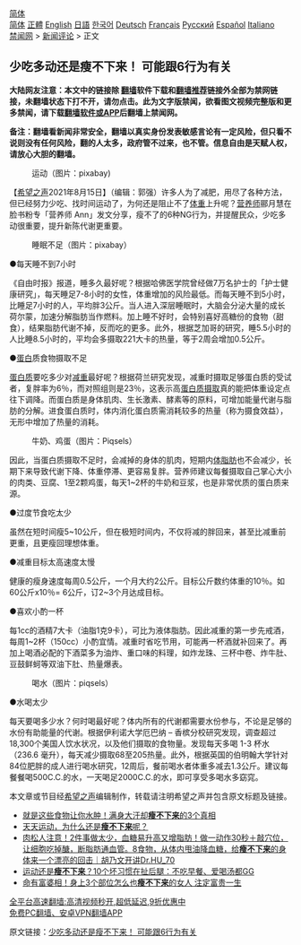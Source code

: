  <!-- 面包屑导航 --> <div class="breadcrumb"><!-- GTranslate: https://gtranslate.io/ -->  <div class="switcher notranslate">  <div class="selected">  <a href="#" onclick="return false;"> 简体</a>  </div>  <div class="option">  <a href="https://www.bannedbook.org" onclick="doGTranslate('zh-CN|zh-CN');jQuery('div.switcher div.selected a').html(jQuery(this).html());return false;" title="简体中文" class="nturl selected"> 简体</a>  <a href="https://www.bannedbook.org/zh-tw/" onclick="doGTranslate('zh-CN|zh-TW');jQuery('div.switcher div.selected a').html(jQuery(this).html());return false;" title="繁體中文" class="nturl"> 正體</a>  <a href="https://www.bannedbook.org/en/" onclick="doGTranslate('zh-CN|en');jQuery('div.switcher div.selected a').html(jQuery(this).html());return false;" title="English" class="nturl"> English</a>  <a href="https://www.bannedbook.org/ja/" onclick="doGTranslate('zh-CN|ja');jQuery('div.switcher div.selected a').html(jQuery(this).html());return false;" title="日本語" class="nturl"> 日語</a>  <a href="https://www.bannedbook.org/ko/" onclick="doGTranslate('zh-CN|ko');jQuery('div.switcher div.selected a').html(jQuery(this).html());return false;" title="한국어" class="nturl"> 한국어</a>  <a href="https://www.bannedbook.org/de/" onclick="doGTranslate('zh-CN|de');jQuery('div.switcher div.selected a').html(jQuery(this).html());return false;" title="Deutsch" class="nturl"> Deutsch</a>  <a href="https://www.bannedbook.org/fr/" onclick="doGTranslate('zh-CN|fr');jQuery('div.switcher div.selected a').html(jQuery(this).html());return false;" title="Français" class="nturl"> Français</a>  <a href="https://www.bannedbook.org/ru/" onclick="doGTranslate('zh-CN|ru');jQuery('div.switcher div.selected a').html(jQuery(this).html());return false;" title="Русский" class="nturl"> Русский</a>  <a href="https://www.bannedbook.org/es/" onclick="doGTranslate('zh-CN|es');jQuery('div.switcher div.selected a').html(jQuery(this).html());return false;" title="Español" class="nturl"> Español</a>  <a href="https://www.bannedbook.org/it/" onclick="doGTranslate('zh-CN|it');jQuery('div.switcher div.selected a').html(jQuery(this).html());return false;" title="Italiano" class="nturl"> Italiano</a>  </div>  </div>      <div class='breadcrumb-sub'><!-- Breadcrumb NavXT 6.3.0 --> <a href="https://www.bannedbook.org/" class="home">禁闻网</a> &gt; <a href="https://www.bannedbook.org/bnews/comments/" class="category">新闻评论</a> &gt; 正文</div></div><h2>少吃多动还是瘦不下来！ 可能跟6行为有关</h2> <p class="notice"><b>大陆网友注意：本文中的链接除 <a href="https://github.com/bannedbook/fanqiang" >翻墙</a>软件下载和<a href="https://github.com/killgcd/justmysocks/blob/master/README.md">翻墙推荐</a>链接外全部为禁网链接，未翻墙状态下打不开，请勿点击。此为文字版禁闻，欲看图文视频完整版和更多禁闻，请下载<a href="https://github.com/bannedbook/fanqiang">翻墙软件或APP</a>后翻墙上禁闻网。</p><p>备注：翻墙看新闻非常安全，翻墙以真实身份发表敏感言论有一定风险，但只看不说则没有任何风险，翻的人太多，政府管不过来，也不管。信息自由是天赋人权，请放心大胆的翻墙。</b></p>  <div class="entry"> <figure> <p><figcaption>运动（图片：pixabay)</figcaption></figure> <p>【<span class='wp_keywordlink_affiliate'><a href="https://www.soundofhope.org" title="希望之声" target="_blank">希望之声</a></span>2021年8月15日】（编辑：郭强）许多人为了减肥，用尽了各种方法，但已经努力少吃、找时间运动了，为何还是阻止不了<a href="https://www.bannedbook.org/bnews/tag/%E4%BD%93%E9%87%8D/" class="st_tag internal_tag" rel="tag" title="标签 体重 下的日志">体重</a>上升呢？<a href="https://www.bannedbook.org/bnews/tag/%e8%90%a5%e5%85%bb%e5%b8%88/" class="st_tag internal_tag" rel="tag" title="标签 营养师 下的日志">营养师</a>郦月慧在脸书粉专「营养师 Ann」发文分享，瘦不了的6种NG行为，并提醒民众，少吃多动很重要，提升新陈代谢更重要。</p> <figure><figcaption>睡眠不足（图片：pixabay）</figcaption></figure> <p>●每天睡不到7小时</p> <p>《自由时报》报道，睡多久最好呢？根据哈佛医学院曾经做7万名护士的「护士健康研究」，每天睡足7-8小时的女性，体重增加的风险最低。而每天睡不到5小时，比睡足7小时的人，平均胖3公斤。当人进入深层睡眠时，大脑会分泌大量的成长荷尔蒙，加速分解脂肪当作燃料。加上睡不好时，会特别喜好高糖份的食物（甜食），结果脂肪代谢不掉，反而吃的更多。此外，根据芝加哥的研究，睡5.5小时的人比睡8.5小时的，平均会多摄取221大卡的热量，等于2周会增加0.5公斤。</p> <p>●<a href="https://www.bannedbook.org/bnews/tag/%E8%9B%8B%E7%99%BD/" class="st_tag internal_tag" rel="tag" title="标签 蛋白 下的日志">蛋白</a>质食物摄取不足</p>  <p><a href="https://www.bannedbook.org/bnews/tag/%E8%9B%8B%E7%99%BD%E8%B4%A8/" class="st_tag internal_tag" rel="tag" title="标签 蛋白质 下的日志">蛋白质</a>要吃多少对<a href="https://www.bannedbook.org/bnews/tag/%E5%87%8F%E9%87%8D/" class="st_tag internal_tag" rel="tag" title="标签 减重 下的日志">减重</a>最好呢？根据荷兰研究发现，减重时摄取足够蛋白质的受试者，复胖率为6％，而对照组则是23％，这表示高<a href="https://www.bannedbook.org/bnews/tag/%E8%9B%8B%E7%99%BD%E8%B4%A8%E6%91%84%E5%8F%96/" class="st_tag internal_tag" rel="tag" title="标签 蛋白质摄取 下的日志">蛋白质摄取</a>真的能把体重设定点往下调降。而蛋白质是身体肌肉、生长激素、酵素等的原料，可增加能量代谢与脂肪的分解。进食蛋白质时，体内消化蛋白质需消耗较多的热量（称为摄食效益），无形中增加了热量的消耗。</p> <figure><figcaption>牛奶、鸡蛋（图片：Piqsels）</figcaption></figure> <p>因此，当蛋白质摄取不足时，会减掉的身体的肌肉，短期内<a href="https://www.bannedbook.org/bnews/tag/%E4%BD%93%E8%84%82%E8%82%AA/" class="st_tag internal_tag" rel="tag" title="标签 体脂肪 下的日志">体脂肪</a>也不会减少，长期下来导致代谢下降、体重停滞、更容易复胖。营养师建议每餐摄取自己掌心大小的肉类、豆腐、1至2颗鸡蛋，每天1~2杯的牛奶和豆浆，也是非常优质的蛋白质来源。</p> <p>●过度节食吃太少</p> <p>虽然在短时间瘦5~10公斤，但在极短时间内，不仅将减的胖回来，甚至比减重前更重，且更瘦回理想体重。</p>  <p>●减重目标太高速度太慢</p> <p>健康的瘦身速度每周0.5公斤，一个月大约2公斤。目标公斤数约体重的10％。如60公斤x10％= 6公斤，订2~3个月达成目标。</p> <p>●喜欢小酌一杯</p> <p>每1cc的酒精7大卡（油脂1克9卡），可比为液体脂肪。因此减重的第一步先戒酒，每周1~2杯（150cc）小酌宜情。减重时省吃节用，可能再一杯酒就补回来了。再加上喝酒必配的下酒菜多为油炸、重口味的料理，如炸龙珠、三杯中卷、炸牛肚、豆鼓鲜蚵等双油下肚、热量爆表。</p>  <figure><figcaption>喝水（图片：piqsels）</figcaption></figure> <p>●水喝太少</p> <p>每天要喝多少水？何时喝最好呢？体内所有的代谢都需要水份参与，不论是足够的水份有助能量的代谢。根据伊利诺大学厄巴纳 – 香槟分校研究发现，调查超过18,300个美国人饮水状况，以及他们摄取的食物量。发现每天多喝 1-3 杯水（236.6 毫升），每天减少摄取68至205热量。此外，根据英国的伯明翰大学针对84位肥胖的成人进行喝水研究，12周后，餐前喝水者体重多减去1.3公斤。建议每餐餐喝500C.C.的水，一天喝足2000C.C.的水，即可享受多喝水多窈窕。</p> <p>本文章或节目经<a href="https://www.bannedbook.org/bnews/tag/%e5%b8%8c%e6%9c%9b%e4%b9%8b%e5%a3%b0/" class="st_tag internal_tag" rel="tag" title="标签 希望之声 下的日志">希望之声</a>编辑制作，转载请注明希望之声并包含原文标题及链接。 </p> <ul class='op-related-articles' title='相关阅读'> <li><a href='https://www.bannedbook.org/bnews/health/20210608/1562438.html' target='_blank'>就是这些食物让你水肿！满身大汗却<b>瘦不下来</b>的3个真相</a></li> <li><a href='https://www.bannedbook.org/bnews/health/20210315/1505148.html' target='_blank'>天天运动，为什么还是<b>瘦不下来</b>呢？</a></li> <li><a href='https://www.bannedbook.org/bnews/bannedvideo/20210205/1481539.html' target='_blank'>肉松人注意！2件事做太少，血糖易升高又增脂肪！做一动作30秒＋敲穴位，让细胞吃掉醣，断脂肪通血管。8食物，从体内甩油降血糖，给<b>瘦不下来</b>的身体来一个漂亮的回击｜胡乃文开讲Dr.HU_70</a></li> <li><a href='https://www.bannedbook.org/bnews/health/20200802/1373466.html' target='_blank'>运动还是<b>瘦不下来</b>？10个坏习惯在扯后腿：不吃早餐、爱喝汤都GG</a></li> <li><a href='https://www.bannedbook.org/bnews/funmedia/20200301/1286145.html' target='_blank'>命有富婆相！身上3个部位怎么也<b>瘦不下来</b>的女人 注定富贵一生</a></li> </ul> <p class="texttj"> <a href="https://github.com/bannedbook/fanqiang/wiki/V2ray%E6%9C%BA%E5%9C%BA" target="_blank">全平台高速翻墙:高清视频秒开,超低延迟,9折优惠中</a><br/> <a href="https://github.com/bannedbook/fanqiang/wiki/%E7%A6%81%E9%97%BB%E7%BD%91%E5%AE%89%E5%8D%93%E7%BF%BB%E5%A2%99%E6%96%B0%E9%97%BBAPP" target="_blank">免费PC翻墙、安卓VPN翻墙APP</a></p> <p>原文链接：<a class="src_link"  href="https://www.soundofhope.org/post/531920" target="_blank">少吃多动还是瘦不下来！ 可能跟6行为有关</a></p><a name='sharetosocial'></a>  <div style="margin-bottom:5px;padding-bottom:5px;clear:both"> <div id="archive-pix-1" class="banner-ads"> <!-- AuctionX Display platform tag START --> <div id="26318x728x90x621x_ADSLOT2" clicktrack="%%CLICK_URL_ESC%%"></div> <!-- AuctionX Display platform tag END --> </div> <div id="archive-pix-2" class="banner-ads"> <!-- AuctionX Display platform tag START --> <div id="26315x300x250x621x_ADSLOT2" clicktrack="%%CLICK_URL_ESC%%"></div> <!-- AuctionX Display platform tag END --> </div> </div>  <div id="archive-pix-1" class="banner-ads"> <!-- AuctionX Display platform tag START --> <div id="26318x728x90x621x_ADSLOT3" clicktrack="%%CLICK_URL_ESC%%"></div> <!-- AuctionX Display platform tag END --> </div> </div><!--END ENTRY--> 